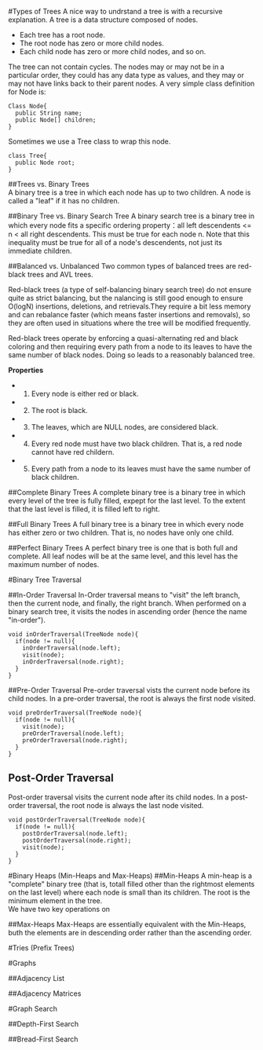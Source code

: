 #Types of Trees
A nice way to undrstand a tree is with a recursive explanation. A tree is a data structure composed of nodes.
- Each tree has a root node.    
- The root node has zero or more child nodes.   
- Each child node has zero or more child nodes, and so on.

The tree can not contain cycles. The nodes may or may not be in a particular order, they could has any data type as values, and they may or may not have
links back to their parent nodes. A very simple class definition for Node is:     
```
Class Node{
  public String name;
  public Node[] children;
}
```
Sometimes we use a Tree class to wrap this node.           
```
class Tree{
  public Node root;
}
```


##Trees vs. Binary Trees       
A binary tree is a tree in which each node has up to two children. A node is called a "leaf" if it has no children.

##Binary Tree vs. Binary Search Tree
A binary search tree is a binary tree in which every node fits a specific ordering property：all left descendents <= n < all right descendents. This must be true for each node n.
Note that this inequality must be true for all of a node's descendents, not just its immediate children.

##Balanced vs. Unbalanced
Two common types of balanced trees are red-black trees and AVL trees.

Red-black trees (a type of self-balancing binary search tree) do not ensure quite as strict balancing, but the nalancing is still good enough to ensure O(logN)
insertions, deletions, and retrievals.They require a bit less memory and can rebalance faster (which means faster insertions and removals), so they are often used in
situations where the tree will be modified frequently.

Red-black trees operate by enforcing a quasi-alternating red and black coloring and then requiring every path from a node to its leaves to have
the same number of black nodes. Doing so leads to a reasonably balanced tree.

**Properties**
- 1. Every node is either red or black.
- 2. The root is black.
- 3. The leaves, which are NULL nodes, are considered black.
- 4. Every red node must have two black children. That is, a red node cannot have red childern.
- 5. Every path from a node to its leaves must have the same number of black children.


##Complete Binary Trees
A complete binary tree is a binary tree in which every level of the tree is fully filled, expept for the last level. To the extent that the last
level is filled, it is filled left to right.

##Full Binary Trees
A full binary tree is a binary tree in which every node has either zero or two children. That is, no nodes have only one child.

##Perfect Binary Trees
A perfect binary tree is one that is both full and complete. All leaf nodes will be at the same level, and this level has the maximum number of nodes.

#Binary Tree Traversal

##In-Order Traversal
In-Order traversal means to "visit" the left branch, then the current node, and finally, the right branch. When performed on a binary search tree,
it visits the nodes in ascending order (hence the name "in-order").
```
void inOrderTraversal(TreeNode node){
  if(node != null){
    inOrderTraversal(node.left);
    visit(node);
    inOrderTraversal(node.right);
  }
}
```
##Pre-Order Traversal
Pre-order traversal vists the current node before its child nodes. In a pre-order traversal, the root is always the first node visited.   
```
void preOrderTraversal(TreeNode node){
  if(node != null){
    visit(node);
    preOrderTraversal(node.left);
    preOrderTraversal(node.right);
  }
}
```

## Post-Order Traversal
Post-order traversal visits the current node after its child nodes. In a post-order traversal, the root node is always the last node visited.  
```
void postOrderTraversal(TreeNode node){
  if(node != null){
    postOrderTraversal(node.left);
    postOrderTraversal(node.right);
    visit(node);
  }
}
```

#Binary Heaps (Min-Heaps and Max-Heaps)
##Min-Heaps
A min-heap is a "complete" binary tree (that is, totall filled other than the rightmost elements on the last level) where each
node is small than its children. The root is the minimum element in the tree.      
We have two key operations on


##Max-Heaps
Max-Heaps are essentially equivalent with the Min-Heaps, buth the elements are in descending order rather than the ascending order.    

#Tries (Prefix Trees)

#Graphs

##Adjacency List

##Adjacency Matrices

#Graph Search

##Depth-First Search

##Bread-First Search
